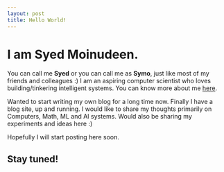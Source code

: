 ```yaml
---
layout: post
title: Hello World!
---
```

 
#  I am Syed Moinudeen. 
You can call me **Syed** or you can call me as **Symo**, just like most of my friends and colleagues :)
I am an aspiring computer scientist who loves building/tinkering intelligent systems. You can know more about me [here](https://moinudeen.github.io/about/).

Wanted to start writing my own blog for a long time now. Finally I have a blog site, up and running. I would like to share my thoughts primarily on Computers, Math, ML and AI systems. Would also be sharing my experiments and ideas here :)

Hopefully I will start posting here soon.

## Stay tuned!

